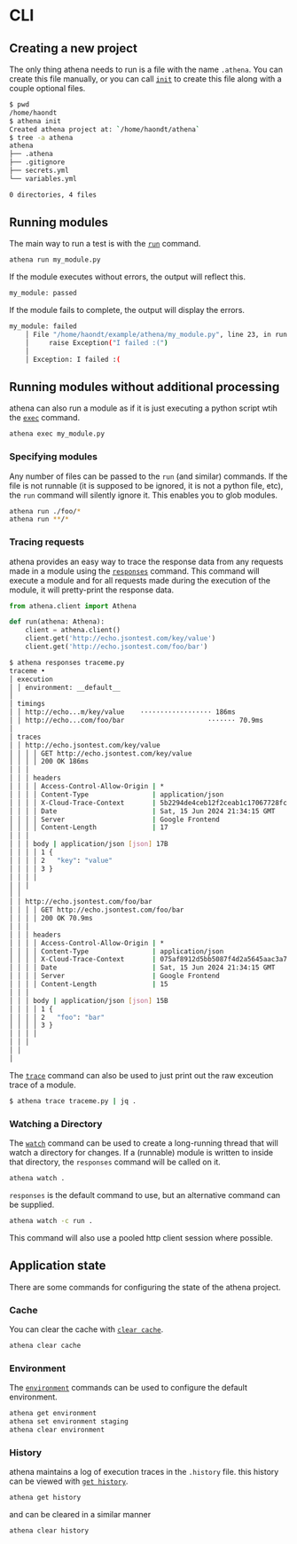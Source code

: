 # CLI

## Creating a new project

The only thing athena needs to run is a file with the name `.athena`. You can create this file manually, or you can call [`init`](../reference#init) to create this file along with a couple optional files.

```sh
$ pwd
/home/haondt
$ athena init
Created athena project at: `/home/haondt/athena`
$ tree -a athena
athena
├── .athena
├── .gitignore
├── secrets.yml
└── variables.yml

0 directories, 4 files
```

## Running modules

The main way to run a test is with the [`run`](../reference#run) command.

```sh
athena run my_module.py
```

If the module executes without errors, the output will reflect this.

```sh
my_module: passed
```

If the module fails to complete, the output will display the errors.

```sh
my_module: failed
    │ File "/home/haondt/example/athena/my_module.py", line 23, in run
    │     raise Exception("I failed :(")
    │
    │ Exception: I failed :(
```

## Running modules without additional processing

athena can also run a module as if it is just executing a python script wtih  the [`exec`](../reference#exec) command.

```sh
athena exec my_module.py
```

### Specifying modules

Any number of files can be passed to the `run` (and similar) commands. If the file is not runnable (it is supposed to be ignored, it is not a python file, etc), the `run` command will silently ignore it. This enables you to glob modules.

```sh
athena run ./foo/*
athena run **/*
```

### Tracing requests

athena provides an easy way to trace the response data from any requests made in a module using the [`responses`](../reference#responses) command. This command will execute a module and for all requests made during the execution of the module, it will pretty-print the response data.

```python title="traceme.py"
from athena.client import Athena

def run(athena: Athena):
    client = athena.client()
    client.get('http://echo.jsontest.com/key/value')
    client.get('http://echo.jsontest.com/foo/bar')
```

```sh
$ athena responses traceme.py
traceme •
│ execution
│ │ environment: __default__
│
│ timings
│ │ http://echo...m/key/value    ·················· 186ms
│ │ http://echo...com/foo/bar                     ······· 70.9ms
│
│ traces
│ │ http://echo.jsontest.com/key/value
│ │ │ │ GET http://echo.jsontest.com/key/value
│ │ │ │ 200 OK 186ms
│ │ │
│ │ │ headers
│ │ │ │ Access-Control-Allow-Origin | *
│ │ │ │ Content-Type                | application/json
│ │ │ │ X-Cloud-Trace-Context       | 5b2294de4ceb12f2ceab1c17067728fc
│ │ │ │ Date                        | Sat, 15 Jun 2024 21:34:15 GMT
│ │ │ │ Server                      | Google Frontend
│ │ │ │ Content-Length              | 17
│ │ │
│ │ │ body | application/json [json] 17B
│ │ │ │ 1 {
│ │ │ │ 2   "key": "value"
│ │ │ │ 3 }
│ │ │ │
│ │ │
│ │
│ │ http://echo.jsontest.com/foo/bar
│ │ │ │ GET http://echo.jsontest.com/foo/bar
│ │ │ │ 200 OK 70.9ms
│ │ │
│ │ │ headers
│ │ │ │ Access-Control-Allow-Origin | *
│ │ │ │ Content-Type                | application/json
│ │ │ │ X-Cloud-Trace-Context       | 075af8912d5bb5087f4d2a5645aac3a7
│ │ │ │ Date                        | Sat, 15 Jun 2024 21:34:15 GMT
│ │ │ │ Server                      | Google Frontend
│ │ │ │ Content-Length              | 15
│ │ │
│ │ │ body | application/json [json] 15B
│ │ │ │ 1 {
│ │ │ │ 2   "foo": "bar"
│ │ │ │ 3 }
│ │ │ │
│ │ │
│ │
│
```

The [`trace`](../reference#trace) command can also be used to just print out the raw exceution trace of a module.

```sh
$ athena trace traceme.py | jq .
```

### Watching a Directory

The [`watch`](../reference#watch) command can be used to create a long-running thread that will watch a directory for changes. If a (runnable) module is written to inside that directory, the `responses` command will be called on it.

```sh
athena watch .
```

`responses` is the default command to use, but an alternative command can be supplied.

```sh
athena watch -c run .
```

This command will also use a pooled http client session where possible. 

## Application state

There are some commands for configuring the state of the athena project.

### Cache

You can clear the cache with [`clear cache`](../reference#cache).

```sh
athena clear cache
```

### Environment

The [`environment`](../reference#environment) commands can be used to configure the default environment.

```sh
athena get environment
athena set environment staging
athena clear environment
```

### History

athena maintains a log of execution traces in the `.history` file. this history can be viewed with [`get history`](../reference#history).

```sh
athena get history
```

and can be cleared in a similar manner

```sh
athena clear history
```
